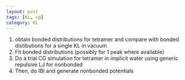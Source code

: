 ```yaml
---
layout: post
tags: [KL, cg]
category: KL
---
```


1. obtain bonded distributions for tetramer and compare with bonded distibutions for a single KL in vacuum
1. Fit bonded distributions (possibly for 1 peak where available)
1. Do a trial CG simulation for tetramer in implicit water using generic repulsive LJ for nonbonded
1. Then, do IBI and generate nonbonded potentials

